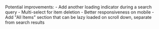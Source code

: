 Potential improvements:
    - Add another loading indicator during a search query
    - Multi-select for item deletion
    - Better responsiveness on mobile
    - Add "All Items" section that can be lazy loaded on scroll down, separate from search results